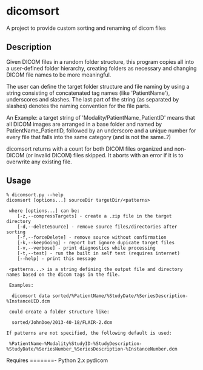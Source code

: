 dicomsort
=========

A project to provide custom sorting and renaming of dicom files


Description
-----------

Given DICOM files in a random folder structure, this program copies all into a user-defined folder hierarchy, creating folders as necessary and changing DICOM file names to be more meaningful.

The user can define the target folder structure and file naming by using a string consisting of concatenated tag names (like 'PatientName'), underscores and slashes.
The last part of the string (as separated by slashes) denotes the naming convention for the file parts.

An Example: a target string of
 'Modality/PatientName_PatientID'
means that all DICOM images are arranged in a base folder and named by PatientName_PatientID,
followed by an underscore and a unique number for every file that falls into the same category (and is not the same..?)

dicomsort returns with a count for both DICOM files organized and non-DICOM (or invalid DICOM) files skipped.
It aborts with an error if it is to overwrite any existing file.


Usage
-----

```
% dicomsort.py --help
dicomsort [options...] sourceDir targetDir/<patterns>

 where [options...] can be:
    [-z,--compressTargets] - create a .zip file in the target directory
    [-d,--deleteSource] - remove source files/directories after sorting
    [-f,--forceDelete] - remove source without confirmation
    [-k,--keepGoing] - report but ignore dupicate target files
    [-v,--verbose] - print diagnostics while processing
    [-t,--test] - run the built in self test (requires internet)
    [--help] - print this message

 <patterns...> is a string defining the output file and directory
names based on the dicom tags in the file.

 Examples:

  dicomsort data sorted/%PatientName/%StudyDate/%SeriesDescription-%InstanceUID.dcm

 could create a folder structure like:

  sorted/JohnDoe/2013-40-18/FLAIR-2.dcm

If patterns are not specified, the following default is used:

 %PatientName-%Modality%StudyID-%StudyDescription-%StudyDate/%SeriesNumber_%SeriesDescription-%InstanceNumber.dcm
 ```

Requires
=======-
Python 2.x
pydicom
